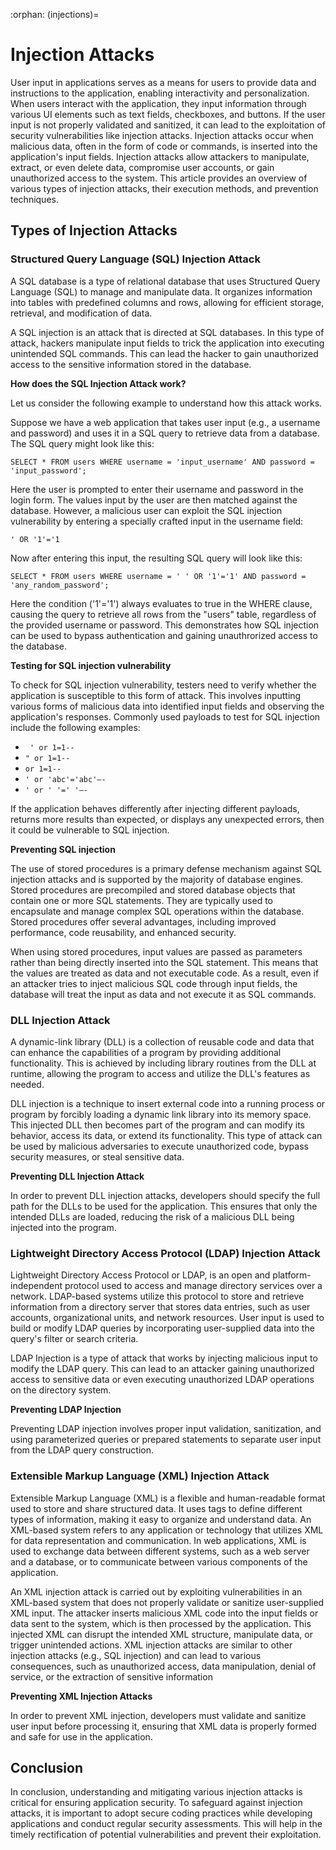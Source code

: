:orphan:
(injections)=

# Injection Attacks

User input in applications serves as a means for users to provide data and instructions to the application, enabling interactivity and personalization. When users interact with the application, they input information through various UI elements such as text fields, checkboxes, and buttons. If the user input is not properly validated and sanitized, it can lead to the exploitation of security vulnerabilities like injection attacks. Injection attacks occur when malicious data, often in the form of code or commands, is inserted into the application's input fields. Injection attacks allow attackers to manipulate, extract, or even delete data, compromise user accounts, or gain unauthorized access to the system. This article provides an overview of various types of injection attacks, their execution methods, and prevention techniques.

## Types of Injection Attacks

### Structured Query Language (SQL) Injection Attack

A SQL database is a type of relational database that uses Structured Query Language (SQL) to manage and manipulate data. It organizes information into tables with predefined columns and rows, allowing for efficient storage, retrieval, and modification of data. 

A SQL injection is an attack that is directed at SQL databases. In this type of attack, hackers manipulate input fields to trick the application into executing unintended SQL commands. This can lead the hacker to gain unauthorized access to the sensitive information stored in the database.

**How does the SQL Injection Attack work?**

Let us consider the following example to understand how this attack works.

Suppose we have a web application that takes user input (e.g., a username and password) and uses it in a SQL query to retrieve data from a database. The SQL query might look like this:

`SELECT * FROM users WHERE username = 'input_username' AND password = 'input_password';`

Here the user is prompted to enter their username and password in the login form. The values input by the user are then matched against the database. However, a malicious user can exploit the SQL injection vulnerability by entering a specially crafted input in the username field:

`' OR '1'='1`

Now after entering this input, the resulting SQL query will look like this:

`SELECT * FROM users WHERE username = ' ' OR '1'='1' AND password = 'any_random_password';`

Here the condition ('1'='1') always evaluates to true in the WHERE clause, causing the query to retrieve all rows from the "users" table, regardless of the provided username or password. This demonstrates how SQL injection can be used to bypass authentication and gaining unauthrorized access to the database. 

**Testing for SQL injection vulnerability**

To check for SQL injection vulnerability, testers need to verify whether the application is susceptible to this form of attack. This involves inputting various forms of malicious data into identified input fields and observing the application's responses. Commonly used payloads to test for SQL injection include the following examples:

* ` ' or 1=1--`
* `" or 1=1--`
* `or 1=1--`
* `' or 'abc'='abc'–-`
* `' or ' '=' '–-`

If the application behaves differently after injecting different payloads, returns more results than expected, or displays any unexpected errors, then it could be vulnerable to SQL injection.

**Preventing SQL injection**

The use of stored procedures is a primary defense mechanism against SQL injection attacks and is supported by the majority of database engines. Stored procedures are precompiled and stored database objects that contain one or more SQL statements. They are typically used to encapsulate and manage complex SQL operations within the database. Stored procedures offer several advantages, including improved performance, code reusability, and enhanced security.

When using stored procedures, input values are passed as parameters rather than being directly inserted into the SQL statement. This means that the values are treated as data and not executable code. As a result, even if an attacker tries to inject malicious SQL code through input fields, the database will treat the input as data and not execute it as SQL commands.

### DLL Injection Attack

A dynamic-link library (DLL) is a collection of reusable code and data that can enhance the capabilities of a program by providing additional functionality. This is achieved by including library routines from the DLL at runtime, allowing the program to access and utilize the DLL's features as needed. 

DLL injection is a technique to insert external code into a running process or program by forcibly loading a dynamic link library into its memory space. This injected DLL then becomes part of the program and can modify its behavior, access its data, or extend its functionality. This type of attack can be used by malicious adversaries to execute unauthorized code, bypass security measures, or steal sensitive data. 

**Preventing DLL Injection Attack**

In order to prevent DLL injection attacks, developers should specify the full path for the DLLs to be used for the application. This ensures that only the intended DLLs are loaded, reducing the risk of a malicious DLL being injected into the program.

### Lightweight Directory Access Protocol (LDAP) Injection Attack

Lightweight Directory Access Protocol or LDAP, is an open and platform-independent protocol used to access and manage directory services over a network. LDAP-based systems utilize this protocol to store and retrieve information from a directory server that stores data entries, such as user accounts, organizational units, and network resources. User input is used to build or modify LDAP queries by incorporating user-supplied data into the query's filter or search criteria.

LDAP Injection is a type of attack that works by injecting malicious input to modify the LDAP query. This can lead to an attacker gaining unauthorized access to sensitive data or even executing unauthorized LDAP operations on the directory system.

**Preventing LDAP Injection**

Preventing LDAP injection involves proper input validation, sanitization, and using parameterized queries or prepared statements to separate user input from the LDAP query construction.

### Extensible Markup Language (XML) Injection Attack

Extensible Markup Language (XML) is a flexible and human-readable format used to store and share structured data. It uses tags to define different types of information, making it easy to organize and understand data. An XML-based system refers to any application or technology that utilizes XML for data representation and communication. In web applications, XML is used to exchange data between different systems, such as a web server and a database, or to communicate between various components of the application.

An XML injection attack is carried out by exploiting vulnerabilities in an XML-based system that does not properly validate or sanitize user-supplied XML input. The attacker inserts malicious XML code into the input fields or data sent to the system, which is then processed by the application. This injected XML can disrupt the intended XML structure, manipulate data, or trigger unintended actions. XML injection attacks are similar to other injection attacks (e.g., SQL injection) and can lead to various consequences, such as unauthorized access, data manipulation, denial of service, or the extraction of sensitive information

**Preventing XML Injection Attacks**

In order to prevent XML injection, developers must validate and sanitize user input before processing it, ensuring that XML data is properly formed and safe for use in the application.

## Conclusion

In conclusion, understanding and mitigating various injection attacks is critical for ensuring application security. To safeguard against injection attacks, it is important to adopt secure coding practices while developing applications and conduct regular security assessments. This will help in the timely rectification of potential vulnerabilities and prevent their exploitation.